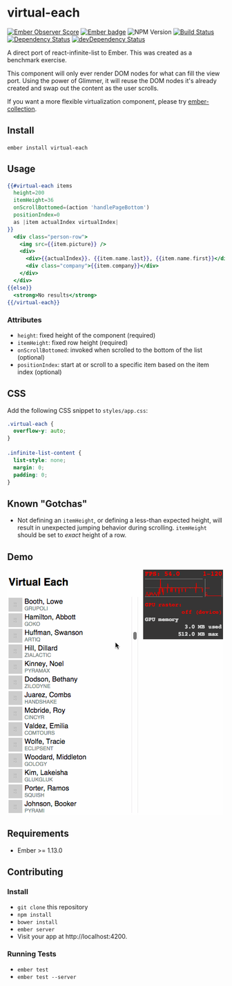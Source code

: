 # virtual-each
[![Ember Observer Score](http://emberobserver.com/badges/virtual-each.svg)](http://emberobserver.com/addons/virtual-each)
[![Ember badge][ember-badge]][embadge]
![NPM Version](https://img.shields.io/npm/v/virtual-each.svg)
[![Build Status](https://travis-ci.org/jasonmit/virtual-each.svg?branch=master)](https://travis-ci.org/jasonmit/virtual-each)
[![Dependency Status](https://david-dm.org/jasonmit/virtual-each.svg)](https://david-dm.org/jasonmit/virtual-each)
[![devDependency Status](https://david-dm.org/jasonmit/virtual-each/dev-status.svg)](https://david-dm.org/jasonmit/virtual-each#info=devDependencies)

A direct port of react-infinite-list to Ember.  This was created as a benchmark exercise.

This component will only ever render DOM nodes for what can fill the view port.  Using the power of Glimmer, it will reuse the DOM nodes it's already created and swap out the content as the user scrolls.

If you want a more flexible virtualization component, please try [ember-collection](https://github.com/emberjs/ember-collection).

## Install

`ember install virtual-each`

## Usage

```hbs
{{#virtual-each items
  height=200
  itemHeight=36
  onScrollBottomed=(action 'handlePageBottom')
  positionIndex=0
  as |item actualIndex virtualIndex|
}}
  <div class="person-row">
    <img src={{item.picture}} />
    <div>
      <div>{{actualIndex}}. {{item.name.last}}, {{item.name.first}}</div>
      <div class="company">{{item.company}}</div>
    </div>
  </div>
{{else}}
  <strong>No results</strong>
{{/virtual-each}}
```

### Attributes

* `height`: fixed height of the component (required)
* `itemHeight`: fixed row height (required)
* `onScrollBottomed`: invoked when scrolled to the bottom of the list (optional)
* `positionIndex`: start at or scroll to a specific item based on the item index (optional)

## CSS

Add the following CSS snippet to `styles/app.css`:

```css
.virtual-each {
  overflow-y: auto;
}

.infinite-list-content {
  list-style: none;
  margin: 0;
  padding: 0;
}
```

## Known "Gotchas"

* Not defining an `itemHeight`, or defining a less-than expected height, will result in unexpected jumping behavior during scrolling.  `itemHeight` should be set to _exact_ height of a row.

## Demo

![](images/screencast.gif)

## Requirements

* Ember >= 1.13.0

## Contributing

### Install

* `git clone` this repository
* `npm install`
* `bower install`
* `ember server`
* Visit your app at http://localhost:4200.

### Running Tests

* `ember test`
* `ember test --server`

[embadge]: http://embadge.io/
[ember-badge]: http://embadge.io/v1/badge.svg?start=1.13.0

